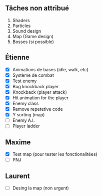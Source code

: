 ## Tâches non attribué
1. Shaders
2. Particles
3. Sound design
4. Map (Game design)
5. Bosses (si possible)

## Étienne
 - [x] Animations de bases (idle, walk, etc)
 - [x] Système de combat
 - [X] Test enemy
 - [X] Bug knockback player
 - [X] Knockback (player attack)
 - [X] Hit animation for the player
 - [X] Enemy class
 - [X] Remove repetetive code 
 - [X] Y sorting (map)
 - [ ] Enemy A.I.
 - [ ] Player ladder

## Maxime
 - [X] Test map (pour tester les fonctionalitées)
 - [ ] PNJ

## Laurent
- [ ] Desing la map (non urgent)
